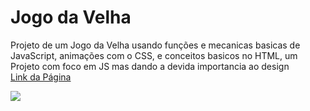 # Jogo da Velha
Projeto de um Jogo da Velha usando funções e mecanicas basicas de JavaScript, animações com o CSS, e conceitos basicos no HTML, um Projeto com foco em JS mas dando a devida importancia ao design<br>
[Link da Página](https://nathanrigolei.github.io/Jogo-da-Velha/)

<img src="./printPage/print-page-rate.png">
